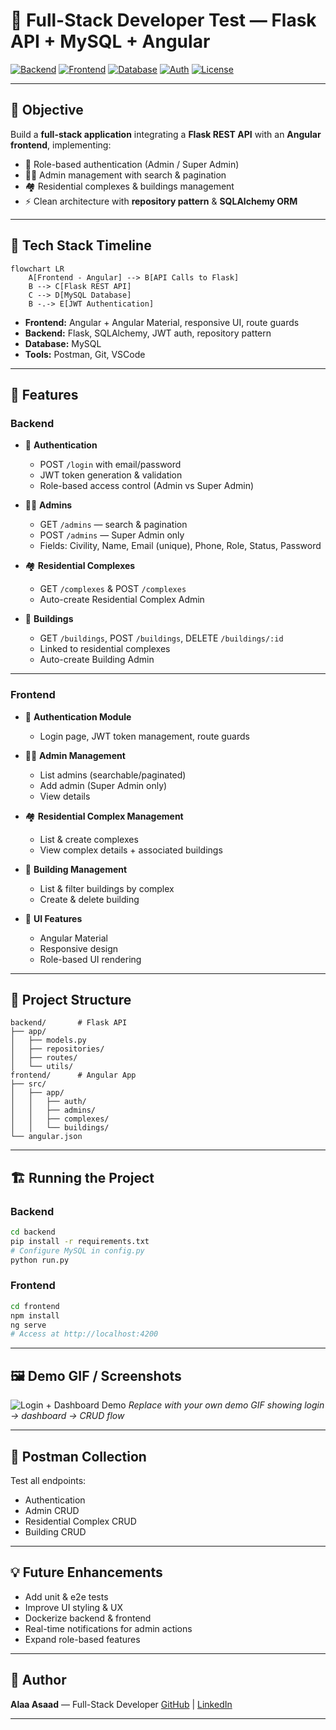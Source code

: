 
# 🏢 Full-Stack Developer Test — Flask API + MySQL + Angular

[![Backend](https://img.shields.io/badge/Backend-Flask-blue?logo=flask)](https://flask.palletsprojects.com/)
[![Frontend](https://img.shields.io/badge/Frontend-Angular-red?logo=angular)](https://angular.io/)
[![Database](https://img.shields.io/badge/Database-MySQL-lightgrey?logo=mysql)](https://www.mysql.com/)
[![Auth](https://img.shields.io/badge/Auth-JWT-yellow)](https://jwt.io/)
[![License](https://img.shields.io/badge/License-MIT-green)](LICENSE)

---

## 🎯 Objective

Build a **full-stack application** integrating a **Flask REST API** with an **Angular frontend**, implementing:

* 🔐 Role-based authentication (Admin / Super Admin)
* 🧑‍💼 Admin management with search & pagination
* 🏘️ Residential complexes & buildings management
* ⚡ Clean architecture with **repository pattern** & **SQLAlchemy ORM**

---

## 🌈 Tech Stack Timeline

```mermaid
flowchart LR
    A[Frontend - Angular] --> B[API Calls to Flask]
    B --> C[Flask REST API]
    C --> D[MySQL Database]
    B -.-> E[JWT Authentication]
```

* **Frontend:** Angular + Angular Material, responsive UI, route guards
* **Backend:** Flask, SQLAlchemy, JWT auth, repository pattern
* **Database:** MySQL
* **Tools:** Postman, Git, VSCode

---

## 🚀 Features

### **Backend**

* 🔑 **Authentication**

  * POST `/login` with email/password
  * JWT token generation & validation
  * Role-based access control (Admin vs Super Admin)
* 🧑‍💼 **Admins**

  * GET `/admins` — search & pagination
  * POST `/admins` — Super Admin only
  * Fields: Civility, Name, Email (unique), Phone, Role, Status, Password
* 🏘️ **Residential Complexes**

  * GET `/complexes` & POST `/complexes`
  * Auto-create Residential Complex Admin
* 🏢 **Buildings**

  * GET `/buildings`, POST `/buildings`, DELETE `/buildings/:id`
  * Linked to residential complexes
  * Auto-create Building Admin

---

### **Frontend**

* 🔑 **Authentication Module**

  * Login page, JWT token management, route guards
* 🧑‍💼 **Admin Management**

  * List admins (searchable/paginated)
  * Add admin (Super Admin only)
  * View details
* 🏘️ **Residential Complex Management**

  * List & create complexes
  * View complex details + associated buildings
* 🏢 **Building Management**

  * List & filter buildings by complex
  * Create & delete building
* 📱 **UI Features**

  * Angular Material
  * Responsive design
  * Role-based UI rendering

---

## 📂 Project Structure

```
backend/       # Flask API
├── app/
│   ├── models.py
│   ├── repositories/
│   ├── routes/
│   └── utils/
frontend/      # Angular App
├── src/
│   ├── app/
│   │   ├── auth/
│   │   ├── admins/
│   │   ├── complexes/
│   │   └── buildings/
└── angular.json
```

---

## 🏗️ Running the Project

### **Backend**

```bash
cd backend
pip install -r requirements.txt
# Configure MySQL in config.py
python run.py
```

### **Frontend**

```bash
cd frontend
npm install
ng serve
# Access at http://localhost:4200
```

---

## 🖼️ Demo GIF / Screenshots

![Login + Dashboard Demo](https://media.giphy.com/media/3o7TKtnuHOHHUjR38Y/giphy.gif)
*Replace with your own demo GIF showing login → dashboard → CRUD flow*

---

## 📌 Postman Collection

Test all endpoints:

* Authentication
* Admin CRUD
* Residential Complex CRUD
* Building CRUD

---

## 💡 Future Enhancements

* Add unit & e2e tests
* Improve UI styling & UX
* Dockerize backend & frontend
* Real-time notifications for admin actions
* Expand role-based features

---

## 📌 Author

**Alaa Asaad** — Full-Stack Developer
[GitHub](https://github.com/yourusername) | [LinkedIn](https://linkedin.com/in/yourprofile)

---
